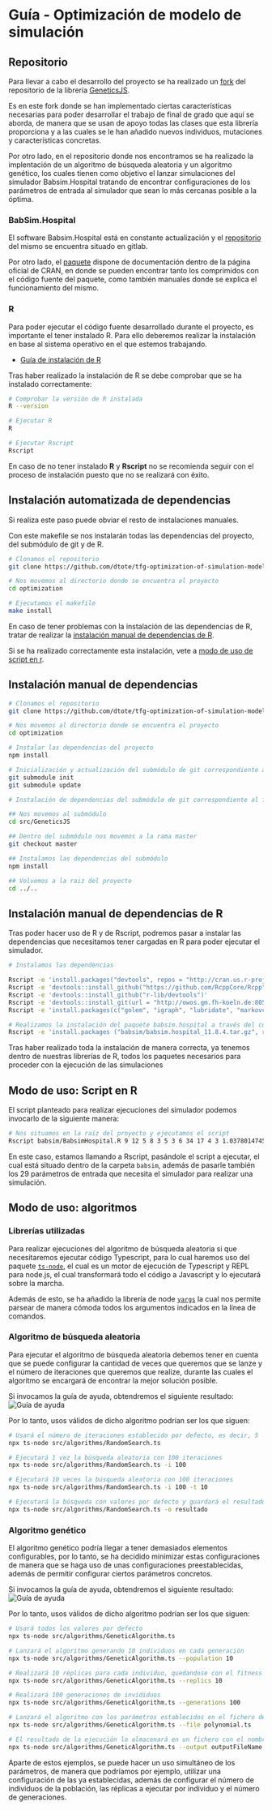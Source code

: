 # Guía - Optimización de modelo de simulación

## Repositorio

Para llevar a cabo el desarrollo del proyecto se ha realizado un [fork](https://github.com/dtote/GeneticsJS) del repositorio de la librería [GeneticsJS](https://github.com/GeneticsJS/GeneticsJS).

Es en este fork donde se han implementado ciertas características necesarias para poder desarrollar el trabajo de final de grado que aquí se aborda, de manera que se usan de apoyo todas las clases que esta librería proporciona y a las cuales se le han añadido nuevos individuos, mutaciones y características concretas.

Por otro lado, en el repositorio donde nos encontramos se ha realizado la implentación de un algoritmo de búsqueda aleatoria y un algoritmo genético, los cuales tienen como objetivo el lanzar simulaciones del simulador Babsim.Hospital tratando de encontrar configuraciones de los parámetros de entrada al simulador que sean lo más cercanas posible a la óptima.

### BabSim.Hospital

El software Babsim.Hospital está en constante actualización y el [repositorio](http://owos.gm.fh-koeln.de:8055/bartz/babsim.hospital) del mismo se encuentra situado en gitlab.

Por otro lado, el [paquete](https://cran.r-project.org/web/packages/babsim.hospital/index.html) dispone de documentación dentro de la página oficial de CRAN, en donde se pueden encontrar tanto los comprimidos con el código fuente del paquete, como también manuales donde se explica el funcionamiento del mismo.

### R

Para poder ejecutar el código fuente desarrollado durante el proyecto, es importante el tener instalado R. Para ello deberemos realizar la instalación en base al sistema operativo en el que estemos trabajando.

- [Guía de instalación de R](https://docs.rstudio.com/resources/install-r/)

Tras haber realizado la instalación de R se debe comprobar que se ha instalado correctamente:

```bash
# Comprobar la versión de R instalada
R --version

# Ejecutar R
R

# Ejecutar Rscript
Rscript
```

En caso de no tener instalado **R** y **Rscript** no se recomienda seguir con el proceso de instalación puesto que no se realizará con éxito.

## **Instalación automatizada de dependencias**

Si realiza este paso puede obviar el resto de instalaciones manuales.

Con este makefile se nos instalarán todas las dependencias del proyecto, del submódulo de git y de R.

```bash
# Clonamos el repositorio
git clone https://github.com/dtote/tfg-optimization-of-simulation-model-for-resource-planning-in-hospitals.git optimization

# Nos movemos al directorio donde se encuentra el proyecto
cd optimization

# Ejecutamos el makefile
make install
```

En caso de tener problemas con la instalación de las dependencias de R, tratar de realizar la [instalación manual de dependencias de R](#instalación-manual-de-dependencias-de-r).

Si se ha realizado correctamente esta instalación, vete a [modo de uso de script en r](#modo-de-uso-script-en-r).

## **Instalación manual de dependencias**

```bash
# Clonamos el repositorio
git clone https://github.com/dtote/tfg-optimization-of-simulation-model-for-resource-planning-in-hospitals.git optimization

# Nos movemos al directorio donde se encuentra el proyecto
cd optimization

# Instalar las dependencias del proyecto
npm install

# Inicialización y actualización del submódulo de git correspondiente al fork de GeneticsJS
git submodule init
git submodule update

# Instalación de dependencias del submódulo de git correspondiente al fork de GeneticsJS

## Nos movemos al submódulo
cd src/GeneticsJS

## Dentro del submódulo nos movemos a la rama master
git checkout master

## Instalamos las dependencias del submódulo
npm install

## Volvemos a la raiz del proyecto
cd ../..
```

## **Instalación manual de dependencias de R**

Tras poder hacer uso de R y de Rscript, podremos pasar a instalar las dependencias que necesitamos tener cargadas en R para poder ejecutar el simulador.

```bash
# Instalamos las dependencias

Rscript -e 'install.packages("devtools", repos = "http://cran.us.r-project.org")'
Rscript -e 'devtools::install_github("https://github.com/RcppCore/Rcpp")'
Rscript -e 'devtools::install_github("r-lib/devtools")'
Rscript -e 'devtools::install_git(url = "http://owos.gm.fh-koeln.de:8055/bartz/spot.git")'
Rscript -e 'install.packages(c("golem", "igraph", "lubridate", "markovchain", "padr", "rvest", "simmer", "slider", "plyr", "stringr", "checkmate"), repos = "http://cran.us.r-project.org")'

# Realizamos la instalación del paquete babsim.hospital a través del comprimido situado en el repositorio
Rscript -e 'install.packages ("babsim/babsim.hospital_11.8.4.tar.gz", repos=NULL, type="source")'
```

Tras haber realizado toda la instalación de manera correcta, ya tenemos dentro de nuestras librerías de R, todos los paquetes necesarios para proceder con la ejecución de las simulaciones

## Modo de uso: Script en R

El script planteado para realizar ejecuciones del simulador podemos invocarlo de la siguiente manera:

```bash
# Nos situamos en la raíz del proyecto y ejecutamos el script
Rscript babsim/BabsimHospital.R 9 12 5 8 3 5 3 6 34 17 4 3 1.0378014745722273 0.14697676641854834 0.09857584591242897 0.015152198475942381 0.12516932683326826 0.001926416505314644 0.10111719895736802 0.3001806967553087 0.11222952263581498 0.8315922547208356 0.00017694618815243727 2 0.26360070211595554 0.0619840922131247 1 4 0.6179578689218207
```

En este caso, estamos llamando a Rscript, pasándole el script a ejecutar, el cual está situado dentro de la carpeta `babsim`, además de pasarle también los 29 parámetros de entrada que necesita el simulador para realizar una simulación.

## Modo de uso: algoritmos

### Librerías utilizadas

Para realizar ejecuciones del algoritmo de búsqueda aleatoria si que necesitaremos ejecutar código Typescript, para lo cual haremos uso del paquete [`ts-node`](https://www.npmjs.com/package/ts-node), el cual es un motor de ejecución de Typescript y REPL para node.js, el cual transformará todo el código a Javascript y lo ejecutará sobre la marcha.

Además de esto, se ha añadido la librería de node [`yargs`](https://www.npmjs.com/package/yargs) la cual nos permite parsear de manera cómoda todos los argumentos indicados en la línea de comandos.

### Algoritmo de búsqueda aleatoria

Para ejecutar el algoritmo de búsqueda aleatoria debemos tener en cuenta que se puede configurar la cantidad de veces que queremos que se lanze y el número de iteraciones que queremos que realize, durante las cuales el algoritmo se encargará de encontrar la mejor solución posible.

Si invocamos la guía de ayuda, obtendremos el siguiente resultado:
![Guía de ayuda](/assets/random_search_help.png)

Por lo tanto, usos válidos de dicho algoritmo podrían ser los que siguen:

```bash
# Usará el número de iteraciones establecido por defecto, es decir, 5
npx ts-node src/algorithms/RandomSearch.ts

# Ejecutará 1 vez la búsqueda aleatoria con 100 iteraciones
npx ts-node src/algorithms/RandomSearch.ts -i 100

# Ejecutará 10 veces la búsqueda aleatoria con 100 iteraciones
npx ts-node src/algorithms/RandomSearch.ts -i 100 -t 10

# Ejecutará la búsqueda con valores por defecto y guardará el resultado en resultado.json
npx ts-node src/algorithms/RandomSearch.ts -o resultado
```

### Algoritmo genético

El algoritmo genético podría llegar a tener demasiados elementos configurables, por lo tanto, se ha decidido minimizar estas configuraciones de manera que se haga uso de unas configuraciones preestablecidas, además de permitir configurar ciertos parámetros concretos.

Si invocamos la guía de ayuda, obtendremos el siguiente resultado:
![Guía de ayuda](/assets/genetic_algorithm_help.png)

Por lo tanto, usos válidos de dicho algoritmo podrían ser los que siguen:

```bash
# Usará todos los valores por defecto
npx ts-node src/algorithms/GeneticAlgorithm.ts

# Lanzará el algoritmo generando 10 individuos en cada generación
npx ts-node src/algorithms/GeneticAlgorithm.ts --population 10

# Realizará 10 réplicas para cada individuo, quedandose con el fitness medio
npx ts-node src/algorithms/GeneticAlgorithm.ts --replics 10

# Realizará 100 generaciones de invididuos
npx ts-node src/algorithms/GeneticAlgorithm.ts --generations 100

# Lanzará el algoritmo con los parámetros establecidos en el fichero de configuración indicado
npx ts-node src/algorithms/GeneticAlgorithm.ts --file polynomial.ts

# El resultado de la ejecución lo almacenará en un fichero con el nombre indicado
npx ts-node src/algorithms/GeneticAlgorithm.ts --output outputFileName
```

Aparte de estos ejemplos, se puede hacer un uso simultáneo de los parámetros, de manera que podríamos por ejemplo, utilizar una configuración de las ya establecidas, además de configurar el número de individuos de la población, las réplicas a ejecutar por individuo y el número de generaciones.
